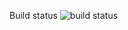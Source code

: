 Build status
![build status](https://github.com/TheFUlDeep/gmod_addons/actions/workflows/test.yml/badge.svg)
